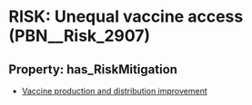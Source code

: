 # RISK: __Unequal vaccine access__ (PBN__Risk_2907)

## Property: has_RiskMitigation

* [Vaccine production and distribution improvement](PBN__Mitigation_1075)

